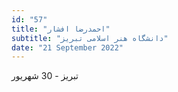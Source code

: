 ```yaml
---
id: "57"
title: "احمدرضا افشار"
subtitle: "دانشگاه هنر اسلامی تبریز"
date: "21 September 2022"
---
```


تبریز - 30 شهریور 
